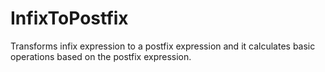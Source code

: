 # InfixToPostfix

Transforms infix expression to a postfix expression and it calculates basic operations based on the postfix expression.
